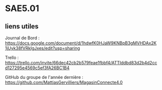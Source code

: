 # SAE5.01

## liens utiles
Journal de Bord : https://docs.google.com/document/d/1hdwfK0HJaW9KNBpB3gMVHDAx2K1jUyk38fVRkIgJxes/edit?usp=sharing

Trello : https://trello.com/invite/66dec42cb2b579feae1fbbf4/ATTIddbd83d2b4d2ccd127295e4569c5ef3fA26BC1B4

GitHub du groupe de l'année dernière : https://github.com/MattiasGervilliers/MagasinConnecte4.0
